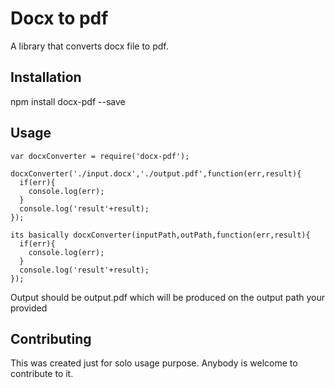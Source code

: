 Docx to pdf
=========

A library that converts docx file to pdf.

## Installation

  npm install docx-pdf --save

## Usage

    var docxConverter = require('docx-pdf');

    docxConverter('./input.docx','./output.pdf',function(err,result){
      if(err){
        console.log(err);
      }
      console.log('result'+result);
    });
    
    its basically docxConverter(inputPath,outPath,function(err,result){
      if(err){
        console.log(err);
      }
      console.log('result'+result);
    });
  
  Output should be output.pdf which will be produced on the output path your provided


## Contributing

This was created just for solo usage purpose. Anybody is welcome to contribute to it.
